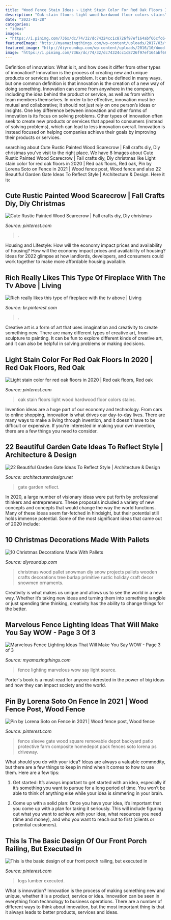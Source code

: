 ```yaml
---
title: "Wood Fence Stain Ideas ~ Light Stain Color For Red Oak Floors In 2020"
description: "Oak stain floors light wood hardwood floor colors stains"
date: "2023-01-28"
categories:
- "ideas"
images:
- "https://i.pinimg.com/736x/dc/74/32/dc74324cc1c8726f97ef164abf66cfc6--fence-post-ideas-gate-ideas.jpg"
featuredImage: "http://myamazingthings.com/wp-content/uploads/2017/03/fence-light.jpg"
featured_image: "http://diyroundup.com/wp-content/uploads/2016/10/Wood-Pallet-Snow-Family.jpg"
image: "https://i.pinimg.com/736x/dc/74/32/dc74324cc1c8726f97ef164abf66cfc6--fence-post-ideas-gate-ideas.jpg"
---
```



Definition of innovation: What is it, and how does it differ from other types of innovation?
Innovation is the process of creating new and unique products or services that solve a problem. It can be defined in many ways, but one common definition is that innovation is the creation of a new way of doing something. Innovation can come from anywhere in the company, including the idea behind the product or service, as well as from within team members themselves. In order to be effective, innovation must be mutual and collaborative; it should not just rely on one person’s ideas or insights. 
One key difference between innovation and other forms of innovation is its focus on solving problems. Other types of innovation often seek to create new products or services that appeal to consumers (instead of solving problems), which can lead to less innovation overall. Innovation is instead focused on helping companies achieve their goals by improving their products or services.

	

		
searching about Cute Rustic Painted Wood Scarecrow | Fall crafts diy, Diy christmas you've visit to the right place. We have 8 Images about Cute Rustic Painted Wood Scarecrow | Fall crafts diy, Diy christmas like Light stain color for red oak floors in 2020 | Red oak floors, Red oak, Pin by Lorena Soto on Fence in 2021 | Wood fence post, Wood fence and also 22 Beautiful Garden Gate Ideas To Reflect Style | Architecture &amp; Design. Here it is:
		
    
## Cute Rustic Painted Wood Scarecrow | Fall Crafts Diy, Diy Christmas

<img loading=lazy src="https://i.pinimg.com/736x/63/d6/95/63d695753f69b2b7b75550d0774d6613.jpg" onerror="this.onerror=null;this.src='https://tse3.mm.bing.net/th?id=OIP.77BlzWMBGUoDStLyaLe0XAHaJ3&amp;pid=15.1';" alt="Cute Rustic Painted Wood Scarecrow | Fall crafts diy, Diy christmas">

_Source: pinterest.com_

>. 

	

Housing and Lifestyle: How will the economy impact prices and availability of housing?
How will the economy impact prices and availability of housing? 
Ideas for 2022 glimpse at how landlords, developers, and consumers could work together to make more affordable housing available.

    
## Rich Really Likes This Type Of Fireplace With The Tv Above | Living

<img loading=lazy src="https://i.pinimg.com/736x/35/02/ca/3502cabd1a4af8572981ab3b22693b0b.jpg" onerror="this.onerror=null;this.src='https://tse2.mm.bing.net/th?id=OIP.1ocQREa_zwOMaa_ZTIqZzQHaNK&amp;pid=15.1';" alt="Rich really likes this type of fireplace with the tv above | Living">

_Source: br.pinterest.com_

>. 

	

Creative art is a form of art that uses imagination and creativity to create something new. There are many different types of creative art, from sculpture to painting. It can be fun to explore different kinds of creative art, and it can also be helpful in solving problems or making decisions.

    
## Light Stain Color For Red Oak Floors In 2020 | Red Oak Floors, Red Oak

<img loading=lazy src="https://i.pinimg.com/736x/9b/ba/38/9bba38faf26ec4eb383b8bd70a34aaea.jpg" onerror="this.onerror=null;this.src='https://tse1.mm.bing.net/th?id=OIP.ZnLGpeIvajRKgDXRXWlvrQHaJ4&amp;pid=15.1';" alt="Light stain color for red oak floors in 2020 | Red oak floors, Red oak">

_Source: pinterest.com_

>oak stain floors light wood hardwood floor colors stains. 

	

Invention ideas are a huge part of our economy and technology. From cars to online shopping, innovation is what drives our day-to-day lives. There are many ways to make a living through invention, and it doesn't have to be difficult or expensive. If you're interested in making your own invention, there are a few things you need to consider.

    
## 22 Beautiful Garden Gate Ideas To Reflect Style | Architecture &amp; Design

<img loading=lazy src="http://cdn.architecturendesign.net/wp-content/uploads/2014/08/garden-gate-18.jpg" onerror="this.onerror=null;this.src='https://tse3.mm.bing.net/th?id=OIP.P_QrcuFPvMgxS2QS-0mwKAHaJ4&amp;pid=15.1';" alt="22 Beautiful Garden Gate Ideas To Reflect Style | Architecture &amp; Design">

_Source: architecturendesign.net_

>gate garden reflect. 

	

In 2020, a large number of visionary ideas were put forth by professional thinkers and entrepreneurs. These proposals included a variety of new concepts and concepts that would change the way the world functions. Many of these ideas seem far-fetched in hindsight, but their potential still holds immense potential. Some of the most significant ideas that came out of 2020 include: 

    
## 10 Christmas Decorations Made With Pallets

<img loading=lazy src="http://diyroundup.com/wp-content/uploads/2016/10/Wood-Pallet-Snow-Family.jpg" onerror="this.onerror=null;this.src='https://tse1.mm.bing.net/th?id=OIP.tZ_E9jwxoAXjn-b_PvIFuwHaLG&amp;pid=15.1';" alt="10 Christmas Decorations Made With Pallets">

_Source: diyroundup.com_

>christmas wood pallet snowman diy snow projects pallets wooden crafts decorations tree burlap primitive rustic holiday craft decor snowmen ornaments. 

	

Creativity is what makes us unique and allows us to see the world in a new way. Whether it’s taking new ideas and turning them into something tangible or just spending time thinking, creativity has the ability to change things for the better.

    
## Marvelous Fence Lighting Ideas That Will Make You Say WOW - Page 3 Of 3

<img loading=lazy src="http://myamazingthings.com/wp-content/uploads/2017/03/fence-light.jpg" onerror="this.onerror=null;this.src='https://tse4.mm.bing.net/th?id=OIP.e9tRlyivnv_n67T-PgJUHAHaE8&amp;pid=15.1';" alt="Marvelous Fence Lighting Ideas That Will Make You Say WOW - Page 3 of 3">

_Source: myamazingthings.com_

>fence lighting marvelous wow say light source. 

	

Porter's book is a must-read for anyone interested in the power of big ideas and how they can impact society and the world.

    
## Pin By Lorena Soto On Fence In 2021 | Wood Fence Post, Wood Fence

<img loading=lazy src="https://i.pinimg.com/736x/dc/74/32/dc74324cc1c8726f97ef164abf66cfc6--fence-post-ideas-gate-ideas.jpg" onerror="this.onerror=null;this.src='https://tse4.mm.bing.net/th?id=OIP.gsdSXCy4dMWrYxCbqq2aqgHaFj&amp;pid=15.1';" alt="Pin by Lorena Soto on Fence in 2021 | Wood fence post, Wood fence">

_Source: pinterest.com_

>fence sleeve gate wood square removable depot backyard patio protective farm composite homedepot pack fences soto lorena ps driveway. 

	

What should you do with your idea?
Ideas are always a valuable commodity, but there are a few things to keep in mind when it comes to how to use them. Here are a few tips: 
1. Get started: It’s always important to get started with an idea, especially if it’s something you want to pursue for a long period of time. You won’t be able to think of anything else while your idea is simmering in your brain.

2. Come up with a solid plan: Once you have your idea, it’s important that you come up with a plan for taking it seriously. This will include figuring out what you want to achieve with your idea, what resources you need (time and money), and who you want to reach out to first (clients or potential customers). 


    
## This Is The Basic Design Of Our Front Porch Railing, But Executed In

<img loading=lazy src="https://i.pinimg.com/736x/5a/5c/84/5a5c84304881594b3837b91faa2f27ef.jpg" onerror="this.onerror=null;this.src='https://tse1.mm.bing.net/th?id=OIP.2nFDPZ6EsTUlvWc6amqRKwHaLF&amp;pid=15.1';" alt="This is the basic design of our front porch railing, but executed in">

_Source: pinterest.com_

>logs lumber executed. 

	

What is innovation?
Innovation is the process of making something new and unique, whether it is a product, service or idea. Innovation can be seen in everything from technology to business operations. There are a number of different ways to think about innovation, but the most important thing is that it always leads to better products, services and ideas.

